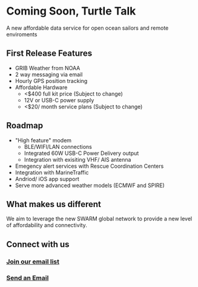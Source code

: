 # Coming Soon, Turtle Talk
A new affordable data service for open ocean sailors and remote enviroments
## First Release Features
- GRIB Weather from NOAA
- 2 way messaging via email
- Hourly GPS position tracking
- Affordable Hardware
    - <$400 full kit price (Subject to change)
    - 12V or USB-C power supply
    - <$20/ month service plans  (Subject to change)

## Roadmap
- "High feature" modem
    - BLE/WIFI/LAN connections
    - Integrated 60W USB-C Power Delivery output
    - Integration with exisiting VHF/ AIS antenna
- Emegency alert services with Rescue Coordination Centers
- Integration with MarineTraffic
- Andriod/ iOS app support
- Serve more advanced weather models (ECMWF and SPIRE) 

## What makes us different
We aim to leverage the new SWARM global network to provide a new level of affordability and connectivity.

## Connect with us

### [Join our email list](mailto:http://eepurl.com/h-9akL)
### [Send an Email](info@turtletalk.space)

